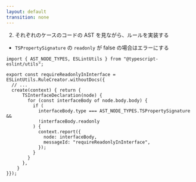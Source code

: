 ```yaml
---
layout: default
transition: none
---
```


<style scoped>
.small-code-ts {
  .slidev-code {
    font-size: 0.9rem !important;
    line-height: 0rem !important;
  }
}
</style>

<div class="_bullet">

2. それぞれのケースのコードの AST を見ながら、ルールを実装する

</div>

<div class="small-code-ts">

<div class="_bullet">

* `TSPropertySignature` の `readonly` が false の場合はエラーにする

</div>

```ts{*|6-19|7-18}
import { AST_NODE_TYPES, ESLintUtils } from "@typescript-eslint/utils";

export const requireReadonlyInInterface = ESLintUtils.RuleCreator.withoutDocs({
  // ...
  create(context) { return {
      TSInterfaceDeclaration(node) {
        for (const interfaceBody of node.body.body) {
          if (
            interfaceBody.type === AST_NODE_TYPES.TSPropertySignature &&
            !interfaceBody.readonly
          ) {
            context.report({
              node: interfaceBody,
              messageId: "requireReadonlyInInterface",
            });
          }
        }
      },
    }
}});
```

</div>

<!-- 

これを実際にコードに落とすと、こちらのようになります 

[click] 今回実装するルールは、TypeScript の interface 宣言に対するものです。 そのため、create メソッドの return には TSInterfaceDeclaration を指定しています。  
これにより、eslint が TypeScript の interface 宣言のノードを探索する際に、記述した処理が実行されます。

[click] 処理の内容としては、interface のボディに対してループ処理を行い、ボディのタイプがプロパティで、かつreadonlyでない場合は、エラーにしています。

ルールの実装は、これで終わりで、

-->